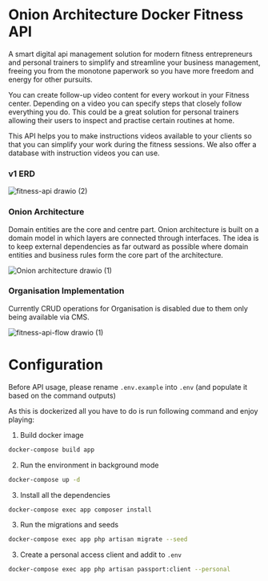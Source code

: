 # Onion Architecture Docker Fitness API

A smart digital api management solution for modern fitness entrepreneurs and personal trainers to simplify and streamline your business management, freeing you from the monotone paperwork so you have more freedom and energy for other pursuits.

You can create follow-up video content for every workout in your Fitness center. Depending on a video you can specify steps that closely follow everything you do. This could be a great solution for personal trainers allowing their users to inspect and practise certain routines at home.

This API helps you to make instructions videos available to your clients so that you can simplify your work during the fitness sessions. We also offer a database with instruction videos you can use.

### v1 ERD

![fitness-api drawio (2)](https://user-images.githubusercontent.com/22980168/216581867-a9a21fa1-7081-4575-ade1-80abb72b59d2.png)

### Onion Architecture
Domain entities are the core and centre part. Onion architecture is built on a domain model in which layers are connected through interfaces. 
The idea is to keep external dependencies as far outward as possible where domain entities and business rules form the core part of the architecture.

![Onion architecture drawio (1)](https://user-images.githubusercontent.com/22980168/215732848-459b243a-d977-4953-8e26-85ce6bc0a886.png)
### Organisation Implementation

Currently CRUD operations for Organisation is disabled due to them only being available via CMS.

![fitness-api-flow drawio (1)](https://user-images.githubusercontent.com/22980168/215733005-1683ab0c-20dd-454a-855c-f8ddee669803.png)

# Configuration

Before API usage, please rename `.env.example` into `.env` (and populate it based on the command outputs)

As this is dockerized all you have to do is run following command and enjoy playing:
1. Build docker image
```bash
docker-compose build app
````
2. Run the environment in background mode
```bash
docker-compose up -d
````
3. Install all the dependencies
```bash
docker-compose exec app composer install
````
3. Run the migrations and seeds
```bash
docker-compose exec app php artisan migrate --seed
````
3. Create a personal access client and addit to `.env`
```bash
docker-compose exec app php artisan passport:client --personal
````

